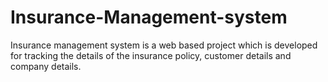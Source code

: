# Insurance-Management-system
Insurance management system is a web based project which is developed for tracking the details of the insurance policy, customer details and company details.
